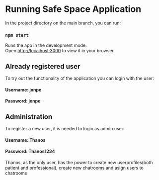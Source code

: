 # Running Safe Space Application
In the project directory on the main branch, you can run:

### `npm start`

Runs the app in the development mode.\
Open [http://localhost:3000](http://localhost:3000) to view it in your browser.

## Already registered user
To try out the functionality of the application you can login with the user:

#### Username: jonpe
#### Password: jonpe

## Administration
To register a new user, it is needed to login as admin user:

#### Username: Thanos
#### Password: Thanos1234

Thanos, as the only user, has the power to create new userprofiles(both patient and professional), create new chatrooms and asign users to chatrooms
